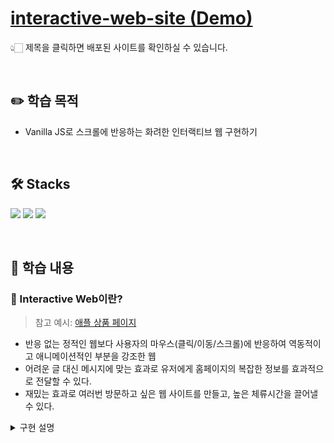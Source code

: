# [interactive-web-site (Demo)]()

👆🏻 제목을 클릭하면 배포된 사이트를 확인하실 수 있습니다.

<br />

## :pencil2: 학습 목적

- Vanilla JS로 스크롤에 반응하는 화려한 인터랙티브 웹 구현하기

<br />

## 🛠️ Stacks

<img src="https://img.shields.io/badge/HTML5-E34F26?style=flat-round&logo=html5&logoColor=white"/> <img src="https://img.shields.io/badge/CSS3-1572B6?style=flat-round&logo=css3&logoColor=white"/> <img src="https://img.shields.io/badge/JavaScript-F7DF1E?style=flat-round&logo=javascript&logoColor=white"/>

<br />

## :book: 학습 내용

### 🔆 Interactive Web이란?

> 참고 예시: [애플 상품 페이지](https://www.apple.com/kr/imac-24/)

- 반응 없는 정적인 웹보다 사용자의 마우스(클릭/이동/스크롤)에 반응하여 역동적이고 애니메이션적인 부분을 강조한 웹
- 어려운 글 대신 메시지에 맞는 효과로 유저에게 홈페이지의 복잡한 정보를 효과적으로 전달할 수 있다.
- 재밌는 효과로 여러번 방문하고 싶은 웹 사이트를 만들고, 높은 체류시간을 끌어낼 수 있다.

<details>
  <summary>구현 설명</summary>
  <div markdown="1">

#### 환경 변수 세팅

```JavaScript
// 디바이스 별로 창 사이즈 변경에 대응하기 위해 따로 함수로 처리한다.
;(() => {
// 환경 변수
const sceneInfo = [
  {
    // 0
    type: 'sticky',
    heightNum: 5, // 브라우저 높이의 n배로 scrollHeight 세팅
    scrollHeight: 0,
    objs: {
      container: document.querySelector('#scroll-section-0'),
    },
  },
  {
    // 1
    type: 'normal',
    heightNum: 5,
    scrollHeight: 0,
    objs: {
      container: document.querySelector('#scroll-section-1'),
    },
  },
  // ...
]

function setLayout() {
// 각 스크롤 섹션의 높이 세팅
for (let i = 0; i < sceneInfo.length; i++) {
sceneInfo[i].scrollHeight = sceneInfo[i].heightNum * window.innerHeight
sceneInfo[i].objs.container.style.height = `${sceneInfo[i].scrollHeight}px`
}
}

window.addEventListener('resize', setLayout) // 디바이스의 화면 높이에 맞춰 resize됨

setLayout()
})()

```

  </div>
</details>
